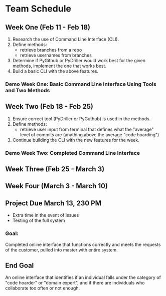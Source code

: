 # Team Schedule

## Week One (Feb 11 - Feb 18)

1. Research the use of Command Line Interface (CLI).
2. Define methods:
    * retrieve branches from a repo
    * retrieve usernames from branches
3. Determine if PyGithub or PyDriller would work best for the given methods,
   implement the one that works best.
4. Build a basic CLI with the above features. 

### Demo Week One: Basic Command Line Interface Using Tools and Two Methods

## Week Two (Feb 18 - Feb 25)

1. Ensure correct tool (PyDriller or PyGuthub) is used in the methods.
2. Define methods:
    * retrieve user input from terminal that defines what the "average" level
      of commits are (anything above the average "code hoarding")
3. Continue building the CLI with the new features for the week.

### Demo Week Two: Completed Command Line Interface

## Week Three (Feb 25 - March 3)


## Week Four (March 3 - March 10)

## Project Due March 13, 230 PM

* Extra time in the event of issues
* Testing of the full system

### Goal:
Completed online interface that functions correctly and meets the requests
of the customer, pulled into master with entire system.

## End Goal

An online interface that identifies if an individual falls under the category
of "code hoarder" or "domain expert", and if there are individuals who
collaborate too often or not enough.
